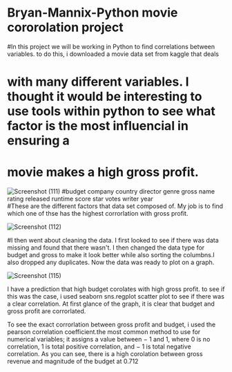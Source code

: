 # Bryan-Mannix-Python movie cororolation project 
 #In this project we will be working in Python to find correlations between variables. to do this, i downloaded a movie data set from kaggle that deals
# with many different variables. I thought it would be interesting to use tools within python to see what factor is the most influencial in ensuring a 
# movie makes a high gross profit. 

![Screenshot (111)](https://user-images.githubusercontent.com/84920516/124481886-abb1e380-dda0-11eb-8bab-10eeabfa58b4.png)
#budget company country    director  genre  gross name rating  released runtime score star votes writer year    
#These are the different factors that data set composed of. My job is to find which one of thse has the highest corrorlation with gross profit. 

![Screenshot (112)](https://user-images.githubusercontent.com/84920516/124483502-51b21d80-dda2-11eb-989c-43661f9e009b.png)

#I then went about cleaning the data. I first looked to see if there was data missing and found that there wasn't. I then changed the data type for budget and gross 
to make it look better while also sorting the columbns.I also dropped any duplicates. 
Now the data was ready to plot on a graph. 

![Screenshot (115)](https://user-images.githubusercontent.com/84920516/124487908-254cd000-dda7-11eb-9b0f-68e68639c1b4.png)

I have a prediction that high budget corolates with high gross profit. to see if this was the case, i used seaborn 
sns.regplot scatter plot to see if there was a clear correlation. At first glance of the graph, it is clear that budget and gross profit are 
corrorlated. 

To see the exact corrorlation between gross profit and budget, i used the pearson correlation coefficient.the most common method to use for numerical variables; it assigns a value between − 1 and 1, where 0 is no correlation, 1 is total positive correlation, and − 1 is total negative correlation.  As you can see, there is a high corolation between gross revenue and magnitude of the budget at 0.712

 
















